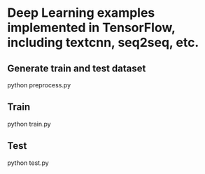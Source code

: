 # Deep Learning examples implemented in TensorFlow, including textcnn, seq2seq, etc.

## Generate train and test dataset
python preprocess.py

## Train
python train.py

## Test
python test.py
